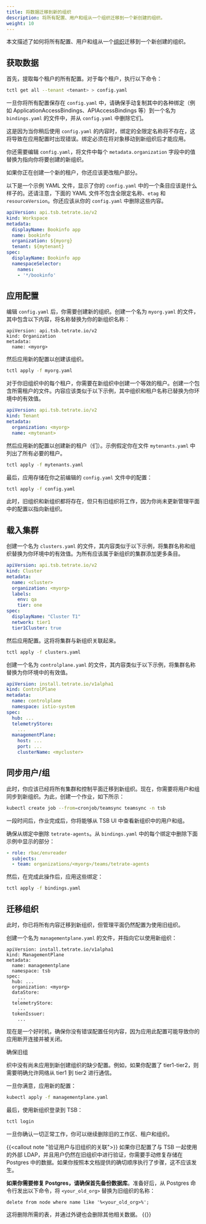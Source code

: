 ```yaml
---
title: 将数据迁移到新的组织
description: 将所有配置、用户和组从一个组织迁移到一个新创建的组织。
weight: 10
---
```


本文描述了如何将所有配置、用户和组从一个[组织](../../concepts/glossary/)迁移到一个新创建的组织。

## 获取数据

首先，提取每个租户的所有配置。对于每个租户，执行以下命令：

```bash
tctl get all --tenant <tenant> > config.yaml
```

一旦你将所有配置保存在 `config.yaml` 中，请确保手动复制其中的各种绑定（例如 ApplicationAccessBindings、APIAccessBindings 等）到一个名为 `bindings.yaml` 的文件中，并从 `config.yaml` 中删除它们。

这是因为当你稍后使用 `config.yaml` 的内容时，绑定的全限定名称将不存在，这将导致在应用配置时出现错误。绑定必须在将对象移动到新组织后才能应用。

你还需要编辑 `config.yaml`，将文件中每个 `metadata.organization` 字段中的值替换为指向你将要创建的新组织。

如果你正在创建一个新的租户，你还应该更改租户部分。

以下是一个示例 YAML 文件，显示了你的 `config.yaml` 中的一个条目应该是什么样子的。还请注意，下面的 YAML 文件不包含全限定名称、`etag` 和 `resourceVersion`。你还应该从你的 `config.yaml` 中删除这些内容。

```yaml
apiVersion: api.tsb.tetrate.io/v2
kind: Workspace
metadata:
  displayName: Bookinfo app
  name: bookinfo
  organization: ${myorg}
  tenant: ${mytenant}
spec:
  displayName: Bookinfo app
  namespaceSelector:
    names:
    - '*/bookinfo'
```

## 应用配置

编辑 `config.yaml` 后，你需要创建新的组织。创建一个名为 `myorg.yaml` 的文件，其中包含以下内容，将名称替换为你的新组织名称：

```
apiVersion: api.tsb.tetrate.io/v2
kind: Organization
metadata:
  name: <myorg>
```

然后应用新的配置以创建该组织。

```bash
tctl apply -f myorg.yaml
```

对于你旧组织中的每个租户，你需要在新组织中创建一个等效的租户。创建一个包含所需租户的文件。内容应该类似于以下示例，其中组织和租户名称已替换为你环境中的有效值。

```yaml
apiVersion: api.tsb.tetrate.io/v2
kind: Tenant
metadata:
  organization: <myorg>
  name: <mytenant>
```

然后应用新的配置以创建新的租户（们）。示例假定你在文件 `mytenants.yaml` 中列出了所有必要的租户。

```bash
tctl apply -f mytenants.yaml
```

最后，应用存储在你之前编辑的 `config.yaml` 文件中的配置：

```bash
tctl apply -f config.yaml
```

此时，旧组织和新组织都将存在，但只有旧组织将工作，因为你尚未更新管理平面中的配置以指向新组织。

## 载入集群

创建一个名为 `clusters.yaml` 的文件，其内容类似于以下示例，将集群名称和组织替换为你环境中的有效值。为所有应该属于新组织的集群添加更多条目。

```yaml
apiVersion: api.tsb.tetrate.io/v2
kind: Cluster
metadata:
  name: <cluster>
  organization: <myorg>
  labels:
    env: qa
    tier: one
spec:
  displayName: "Cluster T1"
  network: tier1
  tier1Cluster: true
```

然后应用配置。这将将集群与新组织关联起来。

```bash
tctl apply -f clusters.yaml
```

创建一个名为 `controlplane.yaml` 的文件，其内容类似于以下示例，将集群名称替换为你环境中的有效值。

```yaml
apiVersion: install.tetrate.io/v1alpha1
kind: ControlPlane
metadata:
  name: controlplane
  namespace: istio-system
spec:
  hub: ...
  telemetryStore:
    ...
  managementPlane:
    host: ...
    port: ...
    clusterName: <mycluster>
```

## 同步用户/组

此时，你应该已经将所有集群和控制平面迁移到新组织。现在，你需要将用户和组同步到新组织。为此，创建一个作业，如下所示：

```bash
kubectl create job --from=cronjob/teamsync teamsync -n tsb
```

一段时间后，作业完成后，你将能够从 TSB UI 中查看新组织中的用户和组。

确保从绑定中删除 `tetrate-agents`。从 `bindings.yaml` 中的每个绑定中删除下面示例中显示的部分：

```yaml
- role: rbac/envreader
  subjects:
  - team: organizations/<myorg>/teams/tetrate-agents
```

然后，在完成此操作后，应用这些绑定：

```bash
tctl apply -f bindings.yaml
```

## 迁移组织

此时，你已将所有内容迁移到新组织，但管理平面仍然配置为使用旧组织。

创建一个名为 `managementplane.yaml` 的文件，并指向它以使用新组织：

```
apiVersion: install.tetrate.io/v1alpha1
kind: ManagementPlane
metadata:
  name: managementplane
  namespace: tsb
spec:
  hub: ...
  organization: <myorg>
  dataStore:
    ...
  telemetryStore:
    ...
  tokenIssuer:
    ...
```

现在是一个好时机，确保你没有错误配置任何内容，因为应用此配置可能导致你的应用断开连接并被关闭。

确保旧组

织中没有尚未应用到新创建组织的缺少配置。例如，如果你配置了 tier1-tier2，则需要明确允许网络从 tier1 到 tier2 进行通信。

一旦你满意，应用新的配置：

```bash
kubectl apply -f managementplane.yaml
```

最后，使用新组织登录到 TSB：

```bash
tctl login
```

一旦你确认一切正常工作，你可以继续删除旧的工作区、租户和组织。

{{<callout note "验证用户与旧组织的关联">}}
如果你已配置了与 TSB 一起使用的外部 LDAP，并且用户仍然在旧组织中进行验证，你需要手动修复存储在 Postgres 中的数据。如果你按照本文档提供的确切顺序执行了步骤，这不应该发生。

**如果你需要修复 Postgres，请确保首先备份数据库**。准备好后，从 Postgres 命令行发出以下命令，将 `<your_old_org>` 替换为旧组织的名称：

```
delete from node where name like '%<your_old_org>%';
```

这将删除所需的表，并通过外键也会删除其他相关数据。
{{</callout>}}
